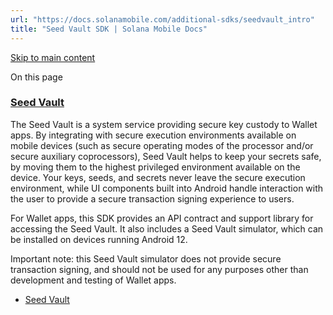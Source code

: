 ```yaml
---
url: "https://docs.solanamobile.com/additional-sdks/seedvault_intro"
title: "Seed Vault SDK | Solana Mobile Docs"
---
```


[Skip to main content](https://docs.solanamobile.com/additional-sdks/seedvault_intro#__docusaurus_skipToContent_fallback)

On this page

### [Seed Vault](https://github.com/solana-mobile/seed-vault-sdk) [​](https://docs.solanamobile.com/additional-sdks/seedvault_intro\#seed-vault "Direct link to seed-vault")

The Seed Vault is a system service providing secure key custody to Wallet apps. By integrating with secure execution environments available on mobile devices (such as secure operating modes of the processor and/or secure auxiliary coprocessors), Seed Vault helps to keep your secrets safe, by moving them to the highest privileged environment available on the device. Your keys, seeds, and secrets never leave the secure execution environment, while UI components built into Android handle interaction with the user to provide a secure transaction signing experience to users.

For Wallet apps, this SDK provides an API contract and support library for accessing the Seed Vault. It also includes a Seed Vault simulator, which can be installed on devices running Android 12.

Important note: this Seed Vault simulator does not provide secure transaction signing, and should not be used for any purposes other than development and testing of Wallet apps.

- [Seed Vault](https://docs.solanamobile.com/additional-sdks/seedvault_intro#seed-vault)